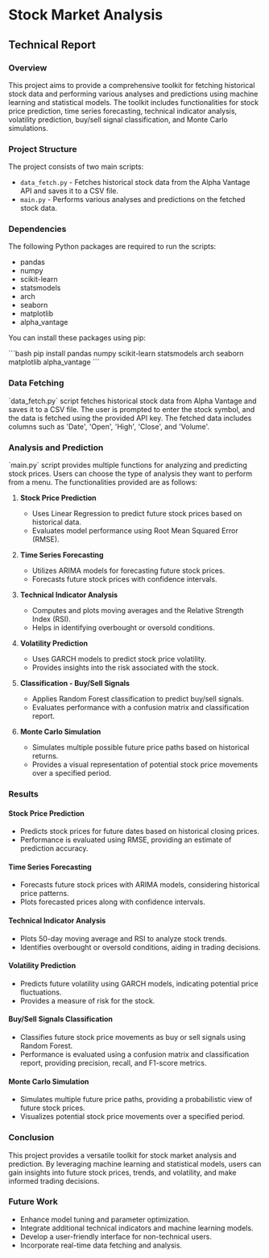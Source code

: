 
# Stock Market Analysis

## Technical Report

### Overview

This project aims to provide a comprehensive toolkit for fetching historical stock data and performing various analyses and predictions using machine learning and statistical models. The toolkit includes functionalities for stock price prediction, time series forecasting, technical indicator analysis, volatility prediction, buy/sell signal classification, and Monte Carlo simulations.

### Project Structure

The project consists of two main scripts:
- `data_fetch.py` - Fetches historical stock data from the Alpha Vantage API and saves it to a CSV file.
- `main.py` - Performs various analyses and predictions on the fetched stock data.

### Dependencies

The following Python packages are required to run the scripts:
- pandas
- numpy
- scikit-learn
- statsmodels
- arch
- seaborn
- matplotlib
- alpha_vantage

You can install these packages using pip:

\`\`\`bash
pip install pandas numpy scikit-learn statsmodels arch seaborn matplotlib alpha_vantage
\`\`\`

### Data Fetching

\`data_fetch.py\` script fetches historical stock data from Alpha Vantage and saves it to a CSV file. The user is prompted to enter the stock symbol, and the data is fetched using the provided API key. The fetched data includes columns such as 'Date', 'Open', 'High', 'Close', and 'Volume'.

### Analysis and Prediction

\`main.py\` script provides multiple functions for analyzing and predicting stock prices. Users can choose the type of analysis they want to perform from a menu. The functionalities provided are as follows:

1. **Stock Price Prediction**
   - Uses Linear Regression to predict future stock prices based on historical data.
   - Evaluates model performance using Root Mean Squared Error (RMSE).

2. **Time Series Forecasting**
   - Utilizes ARIMA models for forecasting future stock prices.
   - Forecasts future stock prices with confidence intervals.

3. **Technical Indicator Analysis**
   - Computes and plots moving averages and the Relative Strength Index (RSI).
   - Helps in identifying overbought or oversold conditions.

4. **Volatility Prediction**
   - Uses GARCH models to predict stock price volatility.
   - Provides insights into the risk associated with the stock.

5. **Classification - Buy/Sell Signals**
   - Applies Random Forest classification to predict buy/sell signals.
   - Evaluates performance with a confusion matrix and classification report.

6. **Monte Carlo Simulation**
   - Simulates multiple possible future price paths based on historical returns.
   - Provides a visual representation of potential stock price movements over a specified period.

### Results

#### Stock Price Prediction
- Predicts stock prices for future dates based on historical closing prices.
- Performance is evaluated using RMSE, providing an estimate of prediction accuracy.

#### Time Series Forecasting
- Forecasts future stock prices with ARIMA models, considering historical price patterns.
- Plots forecasted prices along with confidence intervals.

#### Technical Indicator Analysis
- Plots 50-day moving average and RSI to analyze stock trends.
- Identifies overbought or oversold conditions, aiding in trading decisions.

#### Volatility Prediction
- Predicts future volatility using GARCH models, indicating potential price fluctuations.
- Provides a measure of risk for the stock.

#### Buy/Sell Signals Classification
- Classifies future stock price movements as buy or sell signals using Random Forest.
- Performance is evaluated using a confusion matrix and classification report, providing precision, recall, and F1-score metrics.

#### Monte Carlo Simulation
- Simulates multiple future price paths, providing a probabilistic view of future stock prices.
- Visualizes potential stock price movements over a specified period.

### Conclusion

This project provides a versatile toolkit for stock market analysis and prediction. By leveraging machine learning and statistical models, users can gain insights into future stock prices, trends, and volatility, and make informed trading decisions.

### Future Work

- Enhance model tuning and parameter optimization.
- Integrate additional technical indicators and machine learning models.
- Develop a user-friendly interface for non-technical users.
- Incorporate real-time data fetching and analysis.

